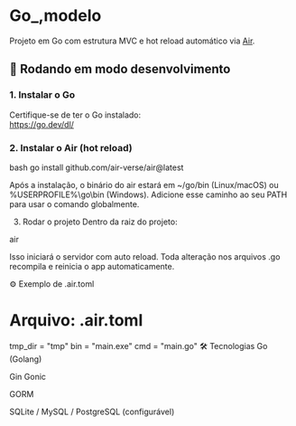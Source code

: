 # Go_,modelo

Projeto em Go com estrutura MVC e hot reload automático via [Air](https://github.com/air-verse/air).


## 🚀 Rodando em modo desenvolvimento

### 1. Instalar o Go

Certifique-se de ter o Go instalado:  
https://go.dev/dl/

### 2. Instalar o Air (hot reload)

bash
go install github.com/air-verse/air@latest

Após a instalação, o binário do air estará em ~/go/bin (Linux/macOS) ou %USERPROFILE%\go\bin (Windows).
Adicione esse caminho ao seu PATH para usar o comando globalmente.

3. Rodar o projeto
Dentro da raiz do projeto:

air

Isso iniciará o servidor com auto reload. Toda alteração nos arquivos .go recompila e reinicia o app automaticamente.

⚙️ Exemplo de .air.toml

# Arquivo: .air.toml

tmp_dir = "tmp"
bin = "main.exe"
cmd = "main.go"
🛠 Tecnologias
Go (Golang)

Gin Gonic

GORM

SQLite / MySQL / PostgreSQL (configurável)
